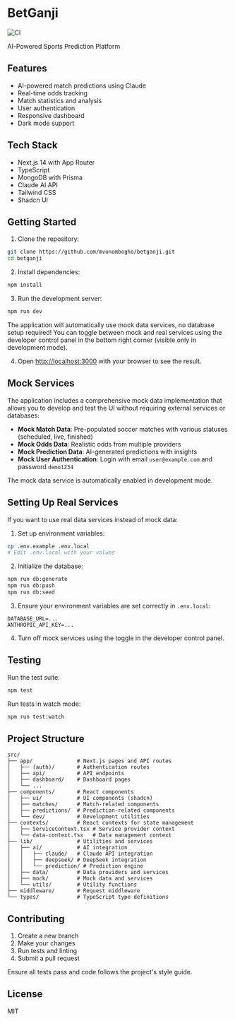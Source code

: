 # BetGanji

![CI](https://github.com/mvonombogho/betganji/workflows/CI/badge.svg)

AI-Powered Sports Prediction Platform

## Features

- AI-powered match predictions using Claude
- Real-time odds tracking
- Match statistics and analysis
- User authentication
- Responsive dashboard
- Dark mode support

## Tech Stack

- Next.js 14 with App Router
- TypeScript
- MongoDB with Prisma
- Claude AI API
- Tailwind CSS
- Shadcn UI

## Getting Started

1. Clone the repository:
```bash
git clone https://github.com/mvonombogho/betganji.git
cd betganji
```

2. Install dependencies:
```bash
npm install
```

3. Run the development server:
```bash
npm run dev
```

The application will automatically use mock data services, no database setup required! You can toggle between mock and real services using the developer control panel in the bottom right corner (visible only in development mode).

4. Open [http://localhost:3000](http://localhost:3000) with your browser to see the result.

## Mock Services

The application includes a comprehensive mock data implementation that allows you to develop and test the UI without requiring external services or databases:

- **Mock Match Data**: Pre-populated soccer matches with various statuses (scheduled, live, finished)
- **Mock Odds Data**: Realistic odds from multiple providers
- **Mock Prediction Data**: AI-generated predictions with insights
- **Mock User Authentication**: Login with email `user@example.com` and password `demo1234`

The mock data service is automatically enabled in development mode.

## Setting Up Real Services

If you want to use real data services instead of mock data:

1. Set up environment variables:
```bash
cp .env.example .env.local
# Edit .env.local with your values
```

2. Initialize the database:
```bash
npm run db:generate
npm run db:push
npm run db:seed
```

3. Ensure your environment variables are set correctly in `.env.local`:
```
DATABASE_URL=...
ANTHROPIC_API_KEY=...
```

4. Turn off mock services using the toggle in the developer control panel.

## Testing

Run the test suite:
```bash
npm test
```

Run tests in watch mode:
```bash
npm run test:watch
```

## Project Structure

```
src/
├── app/              # Next.js pages and API routes
│   ├── (auth)/       # Authentication routes
│   ├── api/          # API endpoints
│   ├── dashboard/    # Dashboard pages
│   └── ...
├── components/       # React components
│   ├── ui/           # UI components (shadcn)
│   ├── matches/      # Match-related components
│   ├── predictions/  # Prediction-related components
│   └── dev/          # Development utilities
├── contexts/         # React contexts for state management
│   ├── ServiceContext.tsx # Service provider context
│   └── data-context.tsx   # Data management context
├── lib/              # Utilities and services
│   ├── ai/           # AI integration
│   │   ├── claude/   # Claude API integration
│   │   ├── deepseek/ # DeepSeek integration
│   │   └── prediction/ # Prediction engine
│   ├── data/         # Data providers and services
│   ├── mock/         # Mock data and services
│   └── utils/        # Utility functions
├── middleware/       # Request middleware
└── types/            # TypeScript type definitions
```

## Contributing

1. Create a new branch
2. Make your changes
3. Run tests and linting
4. Submit a pull request

Ensure all tests pass and code follows the project's style guide.

## License

MIT

